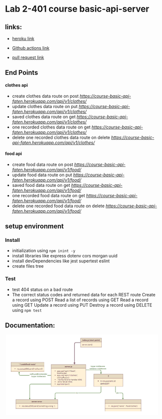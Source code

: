 # 
# Lab 2-401 course basic-api-server

## links:
- [heroku link](https://course-basic-api-faten.herokuapp.com/)

- [Github actions link](https://github.com/Fatensamman/basic-api-server/actions)

- [pull request link](https://github.com/Fatensamman/basic-api-server/pull/1)

## End Points
#### clothes api
-  create clothes data route on post *https://course-basic-api-faten.herokuapp.com/api/v1/clothes/*
-  update clothes data route on put *https://course-basic-api-faten.herokuapp.com/api/v1/clothes/<id>*
-  saved clothes data route on get *https://course-basic-api-faten.herokuapp.com/api/v1/clothes/*
-  one recorded clothes data route on get *https://course-basic-api-faten.herokuapp.com/api/v1/clothes/<id>*
-  delete one recorded clothes data route on delete *https://course-basic-api-faten.herokuapp.com/api/v1/clothes/<id>*

#### food api
- create food data route on post *https://course-basic-api-faten.herokuapp.com/api/v1/food/*
-  update food data route on put *https://course-basic-api-faten.herokuapp.com/api/v1/food/<id>*
-  saved food data route on get *https://course-basic-api-faten.herokuapp.com/api/v1/food/*
-  one recorded food data route on get *https://course-basic-api-faten.herokuapp.com/api/v1/food/<id>*
-  delete one recorded food data route on delete *https://course-basic-api-faten.herokuapp.com/api/v1/food/<id>*


## setup  environment

### Install
- initialization using  `npm inint -y`
- install libraries like express dotenv cors morgan uuid
- install devDependencies like jest supertest eslint
- create files tree

### Test
- test 404 status  on a bad route
- The correct status codes and returned data for each REST route
     Create a record using POST
     Read a list of records using GET
     Read a record using GET
     Update a record using PUT
     Destroy a record using DELETE
 using `npm test `


 ## Documentation:
 ![UML](3.PNG)